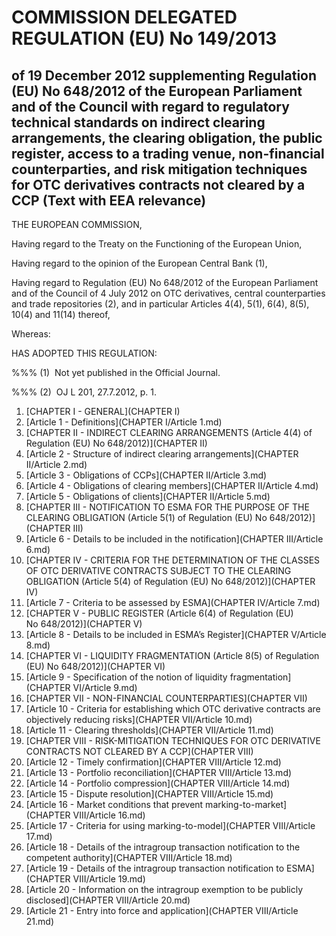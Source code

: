 # COMMISSION DELEGATED REGULATION (EU) No 149/2013

## of 19 December 2012 supplementing Regulation (EU) No 648/2012 of the European Parliament and of the Council with regard to regulatory technical standards on indirect clearing arrangements, the clearing obligation, the public register, access to a trading venue, non-financial counterparties, and risk mitigation techniques for OTC derivatives contracts not cleared by a CCP (Text with EEA relevance)

THE EUROPEAN COMMISSION,

Having regard to the Treaty on the Functioning of the European Union,

Having regard to the opinion of the European Central Bank (1),

Having regard to Regulation (EU) No 648/2012 of the European Parliament and of the Council of 4 July 2012 on OTC derivatives, central counterparties and trade repositories (2), and in particular Articles 4(4), 5(1), 6(4), 8(5), 10(4) and 11(14) thereof,

Whereas:

HAS ADOPTED THIS REGULATION:

%%% (1)  Not yet published in the Official Journal.

%%% (2)  OJ L 201, 27.7.2012, p. 1.

1. [CHAPTER I - GENERAL](CHAPTER I)
  1. [Article 1 - Definitions](CHAPTER I/Article 1.md)
1. [CHAPTER II - INDIRECT CLEARING ARRANGEMENTS (Article 4(4) of Regulation (EU) No 648/2012)](CHAPTER II)
  1. [Article 2 - Structure of indirect clearing arrangements](CHAPTER II/Article 2.md)
  1. [Article 3 - Obligations of CCPs](CHAPTER II/Article 3.md)
  1. [Article 4 - Obligations of clearing members](CHAPTER II/Article 4.md)
  1. [Article 5 - Obligations of clients](CHAPTER II/Article 5.md)
1. [CHAPTER III - NOTIFICATION TO ESMA FOR THE PURPOSE OF THE CLEARING OBLIGATION (Article 5(1) of Regulation (EU) No 648/2012)](CHAPTER III)
  1. [Article 6 - Details to be included in the notification](CHAPTER III/Article 6.md)
1. [CHAPTER IV - CRITERIA FOR THE DETERMINATION OF THE CLASSES OF OTC DERIVATIVE CONTRACTS SUBJECT TO THE CLEARING OBLIGATION (Article 5(4) of Regulation (EU) No 648/2012)](CHAPTER IV)
  1. [Article 7 - Criteria to be assessed by ESMA](CHAPTER IV/Article 7.md)
1. [CHAPTER V - PUBLIC REGISTER (Article 6(4) of Regulation (EU) No 648/2012)](CHAPTER V)
  1. [Article 8 - Details to be included in ESMA’s Register](CHAPTER V/Article 8.md)
1. [CHAPTER VI - LIQUIDITY FRAGMENTATION (Article 8(5) of Regulation (EU) No 648/2012)](CHAPTER VI)
  1. [Article 9 - Specification of the notion of liquidity fragmentation](CHAPTER VI/Article 9.md)
1. [CHAPTER VII - NON-FINANCIAL COUNTERPARTIES](CHAPTER VII)
  1. [Article 10 - Criteria for establishing which OTC derivative contracts are objectively reducing risks](CHAPTER VII/Article 10.md)
  1. [Article 11 - Clearing thresholds](CHAPTER VII/Article 11.md)
1. [CHAPTER VIII - RISK-MITIGATION TECHNIQUES FOR OTC DERIVATIVE CONTRACTS NOT CLEARED BY A CCP](CHAPTER VIII)
  1. [Article 12 - Timely confirmation](CHAPTER VIII/Article 12.md)
  1. [Article 13 - Portfolio reconciliation](CHAPTER VIII/Article 13.md)
  1. [Article 14 - Portfolio compression](CHAPTER VIII/Article 14.md)
  1. [Article 15 - Dispute resolution](CHAPTER VIII/Article 15.md)
  1. [Article 16 - Market conditions that prevent marking-to-market](CHAPTER VIII/Article 16.md)
  1. [Article 17 - Criteria for using marking-to-model](CHAPTER VIII/Article 17.md)
  1. [Article 18 - Details of the intragroup transaction notification to the competent authority](CHAPTER VIII/Article 18.md)
  1. [Article 19 - Details of the intragroup transaction notification to ESMA](CHAPTER VIII/Article 19.md)
  1. [Article 20 - Information on the intragroup exemption to be publicly disclosed](CHAPTER VIII/Article 20.md)
  1. [Article 21 - Entry into force and application](CHAPTER VIII/Article 21.md)
